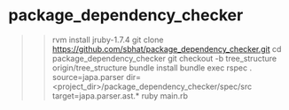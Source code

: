 package_dependency_checker
==========================

>> rvm install jruby-1.7.4
>> git clone https://github.com/sbhat/package_dependency_checker.git
>> cd package_dependency_checker
>> git checkout -b tree_structure origin/tree_structure
>> bundle install
>> bundle exec rspec .
>> source=japa.parser dir=<project_dir>/package_dependency_checker/spec/src target=japa.parser.ast.* ruby main.rb
